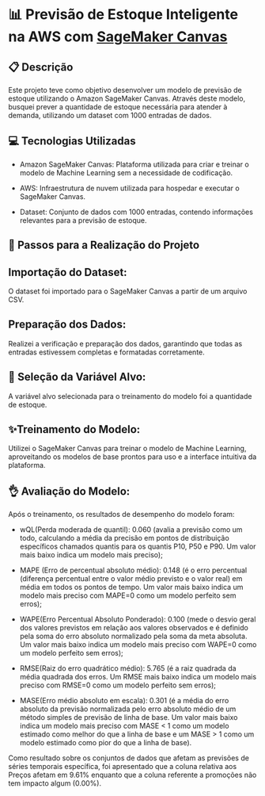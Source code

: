 # 📊 Previsão de Estoque Inteligente na AWS com [SageMaker Canvas](https://aws.amazon.com/pt/sagemaker/canvas/)

## 📋 Descrição

Este projeto teve como objetivo desenvolver um modelo de previsão de estoque utilizando o Amazon SageMaker Canvas. Através deste modelo, busquei prever a quantidade de estoque necessária para atender à demanda, utilizando um dataset com 1000 entradas de dados.

## 💻 Tecnologias Utilizadas

- Amazon SageMaker Canvas: Plataforma utilizada para criar e treinar o modelo de Machine Learning sem a necessidade de codificação.

- AWS: Infraestrutura de nuvem utilizada para hospedar e executar o SageMaker Canvas.

- Dataset: Conjunto de dados com 1000 entradas, contendo informações relevantes para a previsão de estoque.

## 🚀 Passos para a Realização do Projeto

## Importação do Dataset:

O dataset foi importado para o SageMaker Canvas a partir de um arquivo CSV.

## Preparação dos Dados:

Realizei a verificação e preparação dos dados, garantindo que todas as entradas estivessem completas e formatadas corretamente.

## 🎯 Seleção da Variável Alvo:

A variável alvo selecionada para o treinamento do modelo foi a quantidade de estoque.

## ✨Treinamento do Modelo:

Utilizei o SageMaker Canvas para treinar o modelo de Machine Learning, aproveitando os modelos de base prontos para uso e a interface intuitiva da plataforma.

## 👌 Avaliação do Modelo:

Após o treinamento, os resultados de desempenho do modelo foram:

- wQL(Perda moderada de quantil): 0.060 (avalia a previsão como um todo, calculando a média da precisão em pontos de distribuição específicos chamados quantis para os quantis P10, P50 e P90. Um valor mais baixo indica um modelo mais preciso);

- MAPE (Erro de percentual absoluto médio): 0.148 (é o erro percentual (diferença percentual entre o valor médio previsto e o valor real) em média em todos os pontos de tempo. Um valor mais baixo indica um modelo mais preciso com MAPE=0 como um modelo perfeito sem erros);

- WAPE(Erro Percentual Absoluto Ponderado): 0.100 (mede o desvio geral dos valores previstos em relação aos valores observados e é definido pela soma do erro absoluto normalizado pela soma da meta absoluta. Um valor mais baixo indica um modelo mais preciso com WAPE=0 como um modelo perfeito sem erros);

- RMSE(Raiz do erro quadrático médio): 5.765 (é a raiz quadrada da média quadrada dos erros. Um RMSE mais baixo indica um modelo mais preciso com RMSE=0 como um modelo perfeito sem erros);

- MASE(Erro médio absoluto em escala): 0.301 (é a média do erro absoluto da previsão normalizada pelo erro absoluto médio de um método simples de previsão de linha de base. Um valor mais baixo indica um modelo mais preciso com MASE < 1 como um modelo estimado como melhor do que a linha de base e um MASE > 1 como um modelo estimado como pior do que a linha de base).
 
Como resultado sobre os conjuntos de dados que afetam as previsões de séries temporais específica, foi apresentado que a coluna relativa aos Preços afetam em 9.61% enquanto que a coluna referente a promoções não tem impacto algum (0.00%).
